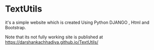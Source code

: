 # TextUtils

it's a simple website which is created Using Python DJANGO , Html and Bootstrap.

Note that its not fully working 
site is published at https://darshankachhadiya.github.io/TextUtils/
